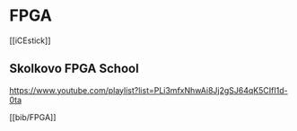 # FPGA

[[iCEstick]]

## Skolkovo FPGA School

https://www.youtube.com/playlist?list=PLi3mfxNhwAi8Jj2gSJ64qK5CIfI1d-0ta

[[bib/FPGA]]




